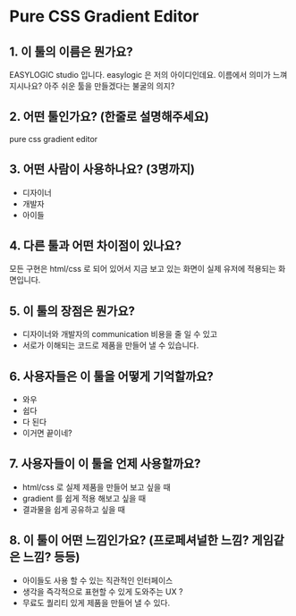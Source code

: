 # Pure CSS Gradient Editor 

## 1. 이 툴의 이름은 뭔가요?

EASYLOGIC studio 입니다.  easylogic 은 저의 아이디인데요. 
이름에서 의미가 느껴지시나요?  아주 쉬운 툴을 만들겠다는 불굴의 의지? 

## 2. 어떤 툴인가요? (한줄로 설명해주세요)

pure css gradient editor 

## 3. 어떤 사람이 사용하나요? (3명까지)

* 디자이너
* 개발자
* 아이들 

## 4. 다른 툴과 어떤 차이점이 있나요?

모든 구현은 html/css 로 되어 있어서 지금 보고 있는 화면이 실제 유저에 적용되는 화면입니다.

## 5. 이 툴의 장점은 뭔가요?

* 디자이너와 개발자의 communication 비용을 줄 일 수 있고  
* 서로가 이해되는 코드로 제품을 만들어 낼 수 있습니다. 

## 6. 사용자들은 이 툴을 어떻게 기억할까요?

* 와우
* 쉽다 
* 다 된다 
* 이거면 끝이네? 

## 7. 사용자들이 이 툴을 언제 사용할까요?

* html/css 로 실제 제품을 만들어 보고 싶을 때 
* gradient 를 쉽게 적용 해보고 싶을 때 
* 결과물을 쉽게 공유하고 싶을 때 

## 8. 이 툴이 어떤 느낌인가요? (프로페셔널한 느낌? 게임같은 느낌? 등등)

* 아이들도 사용 할 수 있는 직관적인 인터페이스
* 생각을 즉각적으로 표현할 수 있게 도와주는 UX ? 
* 무료도 퀄리티 있게 제품을 만들어 낼 수 있다. 